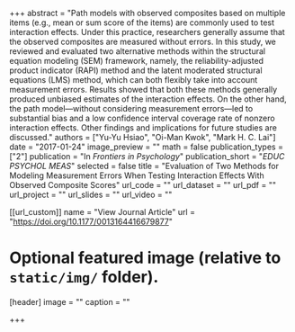 +++
abstract = "Path models with observed composites based on multiple items (e.g., mean or sum score of the items) are commonly used to test interaction effects. Under this practice, researchers generally assume that the observed composites are measured without errors. In this study, we reviewed and evaluated two alternative methods within the structural equation modeling (SEM) framework, namely, the reliability-adjusted product indicator (RAPI) method and the latent moderated structural equations (LMS) method, which can both flexibly take into account measurement errors. Results showed that both these methods generally produced unbiased estimates of the interaction effects. On the other hand, the path model—without considering measurement errors—led to substantial bias and a low confidence interval coverage rate of nonzero interaction effects. Other findings and implications for future studies are discussed."
authors = ["Yu-Yu Hsiao", "Oi-Man Kwok", "Mark H. C. Lai"]
date = "2017-01-24"
image_preview = ""
math = false
publication_types = ["2"]
publication = "In *Frontiers in Psychology*"
publication_short = "*EDUC PSYCHOL MEAS*"
selected = false
title = "Evaluation of Two Methods for Modeling Measurement Errors When Testing Interaction Effects With Observed Composite Scores"
url_code = ""
url_dataset = ""
url_pdf = ""
url_project = ""
url_slides = ""
url_video = ""

[[url_custom]]
name = "View Journal Article"
url = "https://doi.org/10.1177/0013164416679877"

# Optional featured image (relative to `static/img/` folder).
[header]
image = ""
caption = ""

+++


